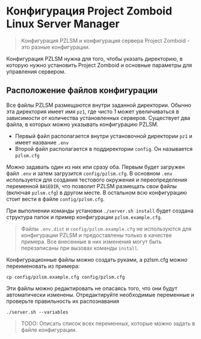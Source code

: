 # Конфигурация Project Zomboid Linux Server Manager
> Конфигурация PZLSM и конфигурация сервера Project Zomboid - это разные конфигурации. 

Конфигурация PZLSM нужна для того, чтобы указать директорию, в которую нужно установить Project Zomboid и основные параметры для управления сервером.

## Расположение файлов конфигурации
Все файлы PZLSM размещаются внутри заданной директории. Обычно эта директория имеет имя `pz1`, где чисто 1 может увеличиваться в зависимости от количества установленных серверов. Существует два файла, в которых можно указывать конфигурацию PZLSM.

* Первый файл располагается внутри установочной директории `pz1` и имеет название `.env`
* Второй файл располагается в поддиректории `config`. Он называется `pzlsm.cfg`

Можно задавать один из них или сразу оба. Первым будет загружен файл `.env` и затем загрузится `config/pzlsm.cfg`. В основном `.env` используется для создания тестового окружения и переопределения переменной `BASEDIR`, что позволит PZLSM размещать свои файлы (включая `pzlsm.cfg`) в другом месте. В остальном всю конфигурацию стоит вести в файле `config/pzlsm.cfg`. 

При выполнении команды установки `./server.sh install` будет создана структура папок и пример конфигурации `pzlsm.example.cfg`. 

> Файлы `.env.dist` и `config/pzlsm.example.cfg` не используются для конфигурации PZLSM и предоставлены только в качестве примера. Все внесенные в них изменения могут быть перезаписаны при вызовах команды `install`.

Конфигурационные файлы можно создать руками, а pzlsm.cfg можно переименовать из примера:

    cp config/pzlsm.example.cfg config/pzlsm.cfg

Эти файлы можно редактировать не опасаясь того, что они будут автоматически изменены. Отредактируйте необходимые переменные и проверьте правильность их распознавания

    ./server.sh --variables

> TODO: Описать список всех переменных, которые можно задать в файле конфигурации.  
